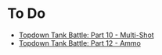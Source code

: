 # To Do

* [Topdown Tank Battle: Part 10 - Multi-Shot](http://kidscancode.org/blog/2018/08/godot3_tanks_part10/)
* [Topdown Tank Battle: Part 12 - Ammo](https://www.youtube.com/watch?v=inPGu3nFsdQ) 

